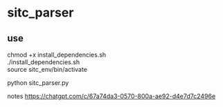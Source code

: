 # sitc_parser

## use
chmod +x install_dependencies.sh  
./install_dependencies.sh  
source sitc_env/bin/activate  
  
python sitc_parser.py  

notes
https://chatgpt.com/c/67a74da3-0570-800a-ae92-d4e7d7c2496e 
